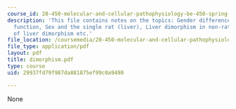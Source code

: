 ```yaml
---
course_id: 20-450-molecular-and-cellular-pathophysiology-be-450-spring-2005
description: 'This file contains notes on the topics: Gender differences in hepatic
  function, Sex and the single rat (liver), Liver dimorphism in non-rats, Mechanisms
  of liver dimorphism etc.'
file_location: /coursemedia/20-450-molecular-and-cellular-pathophysiology-be-450-spring-2005/29937fd79f987da881875ef99c0a9490_dimorphism.pdf
file_type: application/pdf
layout: pdf
title: dimorphism.pdf
type: course
uid: 29937fd79f987da881875ef99c0a9490

---
```

None
